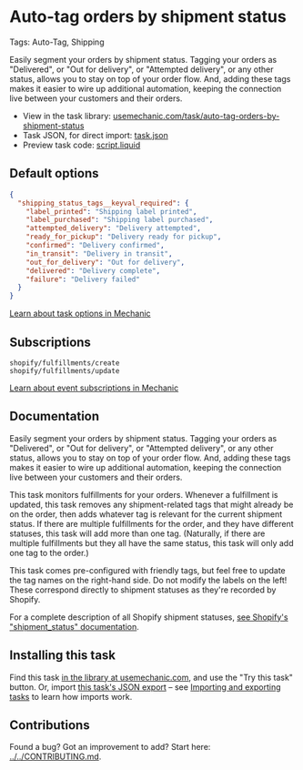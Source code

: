 # Auto-tag orders by shipment status

Tags: Auto-Tag, Shipping

Easily segment your orders by shipment status. Tagging your orders as "Delivered", or "Out for delivery", or "Attempted delivery", or any other status, allows you to stay on top of your order flow. And, adding these tags makes it easier to wire up additional automation, keeping the connection live between your customers and their orders.

* View in the task library: [usemechanic.com/task/auto-tag-orders-by-shipment-status](https://usemechanic.com/task/auto-tag-orders-by-shipment-status)
* Task JSON, for direct import: [task.json](../../tasks/auto-tag-orders-by-shipment-status.json)
* Preview task code: [script.liquid](./script.liquid)

## Default options

```json
{
  "shipping_status_tags__keyval_required": {
    "label_printed": "Shipping label printed",
    "label_purchased": "Shipping label purchased",
    "attempted_delivery": "Delivery attempted",
    "ready_for_pickup": "Delivery ready for pickup",
    "confirmed": "Delivery confirmed",
    "in_transit": "Delivery in transit",
    "out_for_delivery": "Out for delivery",
    "delivered": "Delivery complete",
    "failure": "Delivery failed"
  }
}
```

[Learn about task options in Mechanic](https://docs.usemechanic.com/article/471-task-options)

## Subscriptions

```liquid
shopify/fulfillments/create
shopify/fulfillments/update
```

[Learn about event subscriptions in Mechanic](https://docs.usemechanic.com/article/408-subscriptions)

## Documentation

Easily segment your orders by shipment status. Tagging your orders as "Delivered", or "Out for delivery", or "Attempted delivery", or any other status, allows you to stay on top of your order flow. And, adding these tags makes it easier to wire up additional automation, keeping the connection live between your customers and their orders.

This task monitors fulfillments for your orders. Whenever a fulfillment is updated, this task removes any shipment-related tags that might already be on the order, then adds whatever tag is relevant for the current shipment status. If there are multiple fulfillments for the order, and they have different statuses, this task will add more than one tag. (Naturally, if there are multiple fulfillments but they all have the same status, this task will only add one tag to the order.)

This task comes pre-configured with friendly tags, but feel free to update the tag names on the right-hand side. Do not modify the labels on the left! These correspond directly to shipment statuses as they're recorded by Shopify.

For a complete description of all Shopify shipment statuses, [see Shopify's "shipment_status" documentation](https://help.shopify.com/en/api/reference/shipping-and-fulfillment/fulfillment#shipment-status-property).

## Installing this task

Find this task [in the library at usemechanic.com](https://usemechanic.com/task/auto-tag-orders-by-shipment-status), and use the "Try this task" button. Or, import [this task's JSON export](../../tasks/auto-tag-orders-by-shipment-status.json) – see [Importing and exporting tasks](https://docs.usemechanic.com/article/505-importing-and-exporting-tasks) to learn how imports work.

## Contributions

Found a bug? Got an improvement to add? Start here: [../../CONTRIBUTING.md](../../CONTRIBUTING.md).
